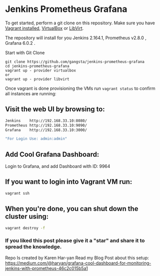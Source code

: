 # Jenkins Prometheus Grafana

To get started, perform a git clone on this repository. Make sure you have [Vagrant installed](https://docs.vagrantup.com/v2/installation/), [VirtualBox](https://www.virtualbox.org/wiki/Downloads) or [LibVirt](https://libvirt.org/).

The repository will install for you Jenkins 2.164.1, Prometheus v2.8.0 , Grafana 6.0.2 .

Start with Git Clone
```
git clone https://github.com/gangsta/jenkins-prometheus-grafana
cd jenkins-prometheus-grafana
vagrant up - provider virtualbox
or
vagrant up - provider libvirt
```

Once vagrant is done provisioning the VMs run `vagrant status` to confirm all instances are running:

## Visit the web UI by browsing to:

```bash
Jenkins    http://192.168.33.10:8080/
Prometheus http://192.168.33.10:9090/
Grafana    http://192.168.33.10:3000/

"For Login Use: admin:admin"
```

## Add Cool Grafana Dashboard:
Login to Grafana, and add Dashboard with ID: 9964


## If you want to login into Vagrant VM run:
```bash
vagrant ssh
```

## When you're done, you can shut down the cluster using:

```bash
vagrant destroy -f
```

### If you liked this post please give it a "star" and share it to spread the knowledge.
Repo Is created by Karen Har-yan
Read my Blog Post about this setup: https://medium.com/@haryan/grafana-cool-dashboard-for-monitoring-jenkins-with-prometheus-46c2c015b5a1
